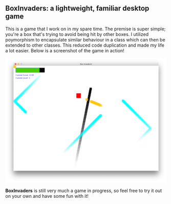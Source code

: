 ## BoxInvaders: a lightweight, familiar desktop game ##

This is a game that I work on in my spare time. The premise is super simple; you're a box that's trying to avoid being hit by other boxes. I utilized poymorphism to encapsulate similar behaviour in a class which can then be extended to other classes. This reduced code duplication and made my life a lot easier. Below is a screenshot of the game in action!

![application](https://github.com/jyoo980/Box-Invaders/blob/master/window.png)

<strong>BoxInvaders</strong> is still very much a game in progress, so feel free to try it out on your own and have some fun with it!

